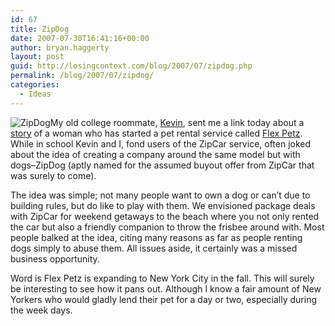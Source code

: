 ```yaml
---
id: 67
title: ZipDog
date: 2007-07-30T16:41:16+00:00
author: bryan.haggerty
layout: post
guid: http://losingcontext.com/blog/2007/07/zipdog.php
permalink: /blog/2007/07/zipdog/
categories:
  - Ideas
---
```

 <img src='http://bryanhaggerty.com/blog/wp-content/uploads/2007/07/zip-dog.gif' alt='ZipDog' class="image-right" />My old college roommate, [Kevin](http://kevsull.spaces.live.com), sent me a link today about a [story](http://www.boston.com/business/globe/articles/2007/07/30/service_lets_you_pay_for_time_with_a_dog____but_dont_call_it_rent_a_pet/) of a woman who has started a pet rental service called [Flex Petz](http://www.flexpetz.com/). While in school Kevin and I, fond users of the ZipCar service, often joked about the idea of creating a company around the same model but with dogs&#8211;ZipDog (aptly named for the assumed buyout offer from ZipCar that was surely to come).

The idea was simple; not many people want to own a dog or can&#8217;t due to building rules, but do like to play with them. We envisioned package deals with ZipCar for weekend getaways to the beach where you not only rented the car but also a friendly companion to throw the frisbee around with. Most people balked at the idea, citing many reasons as far as people renting dogs simply to abuse them. All issues aside, it certainly was a missed business opportunity.

Word is Flex Petz is expanding to New York City in the fall. This will surely be interesting to see how it pans out. Although I know a fair amount of New Yorkers who would gladly lend their pet for a day or two, especially during the week days.